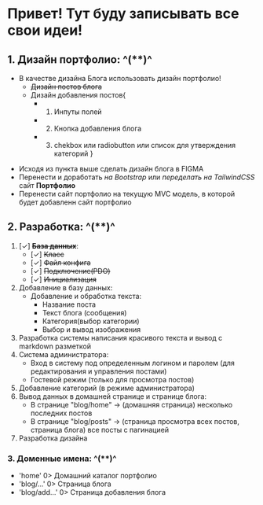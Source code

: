 # Привет! Тут буду записывать все свои идеи!

## 1. Дизайн портфолио: ^(\*\*)^

- В качестве дизайна Блога использовать дизайн портфолио!
  - ~~Дизайн постов блога~~
  - Дизайн добавления постов{
    - 1. Инпуты полей
    - 2. Кнопка добавления блога
    - 3. chekbox или radiobutton или список для утверждения категорий
         }

* Исходя из пункта выше сделать дизайн блога в FIGMA
* Перенести и доработать _на Bootstrap_ или _переделать на TailwindCSS_ сайт **Портфолио**
* Перенести сайт портфолио на текущую MVC модель, в которой будет добавленн сайт портфолио

## 2. Разработка: ^(\*\*)^

1. [✓] ~~**База данных**~~:
   - [✓] ~~Класс~~
   - [✓] ~~Файл конфига~~
   - [✓] ~~Подключение(PDO)~~
   - [✓] ~~Инициализация~~
2. Добавление в базу данных:
   - Добавление и обработка текста:
     - Название поста
     - Текст блога (сообщения)
     - Категория(выбор категории)
     - Выбор и вывод изображения
3. Разработка системы написания красивого текста и вывод с markdown разметкой
4. Система администратора:
   - Вход в систему под определенным логином и паролем (для редактирования и управления постами)
   - Гостевой режим (только для просмотра постов)
5. Добавление категорий (в режиме администратора)
6. Вывод данных в домашней странице и странице блога:
   - В странице "blog/home" -> (домашняя страница) несколько последних постов
   - В странице "blog/posts" -> (страница просмотра всех постов, страница блога) все посты с пагинацией
7. Разработка дизайна

### 3. Доменные имена: ^(\*\*)^

- 'home' 0> Домашний каталог портфолио
- 'blog/...' 0> Страница блога
- 'blog/add...' 0> Страница добавления блога
